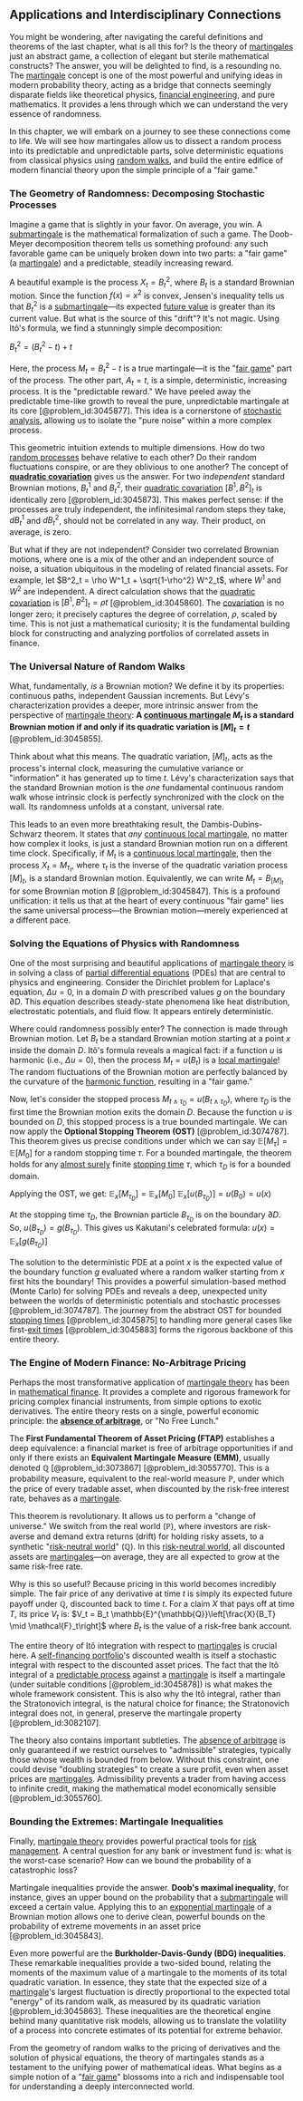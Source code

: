 ## Applications and Interdisciplinary Connections

You might be wondering, after navigating the careful definitions and theorems of the last chapter, what is all this for? Is the theory of [martingales](@article_id:267285) just an abstract game, a collection of elegant but sterile mathematical constructs? The answer, you will be delighted to find, is a resounding no. The [martingale](@article_id:145542) concept is one of the most powerful and unifying ideas in modern probability theory, acting as a bridge that connects seemingly disparate fields like theoretical physics, [financial engineering](@article_id:136449), and pure mathematics. It provides a lens through which we can understand the very essence of randomness.

In this chapter, we will embark on a journey to see these connections come to life. We will see how martingales allow us to dissect a random process into its predictable and unpredictable parts, solve deterministic equations from classical physics using [random walks](@article_id:159141), and build the entire edifice of modern financial theory upon the simple principle of a "fair game."

### The Geometry of Randomness: Decomposing Stochastic Processes

Imagine a game that is slightly in your favor. On average, you win. A [submartingale](@article_id:263484) is the mathematical formalization of such a game. The Doob-Meyer decomposition theorem tells us something profound: any such favorable game can be uniquely broken down into two parts: a "fair game" (a [martingale](@article_id:145542)) and a predictable, steadily increasing reward.

A beautiful example is the process $X_t = B_t^2$, where $B_t$ is a standard Brownian motion. Since the function $f(x)=x^2$ is convex, Jensen's inequality tells us that $B_t^2$ is a [submartingale](@article_id:263484)—its expected [future value](@article_id:140524) is greater than its current value. But what is the source of this "drift"? It's not magic. Using Itô's formula, we find a stunningly simple decomposition:

$B_t^2 = \left( B_t^2 - t \right) + t$

Here, the process $M_t = B_t^2 - t$ is a true martingale—it is the "[fair game](@article_id:260633)" part of the process. The other part, $A_t = t$, is a simple, deterministic, increasing process. It is the "predictable reward." We have peeled away the predictable time-like growth to reveal the pure, unpredictable martingale at its core [@problem_id:3045877]. This idea is a cornerstone of [stochastic analysis](@article_id:188315), allowing us to isolate the "pure noise" within a more complex process.

This geometric intuition extends to multiple dimensions. How do two [random processes](@article_id:267993) behave relative to each other? Do their random fluctuations conspire, or are they oblivious to one another? The concept of **[quadratic covariation](@article_id:179661)** gives us the answer. For two *independent* standard Brownian motions, $B^1_t$ and $B^2_t$, their [quadratic covariation](@article_id:179661) $[B^1, B^2]_t$ is identically zero [@problem_id:3045873]. This makes perfect sense: if the processes are truly independent, the infinitesimal random steps they take, $dB^1_t$ and $dB^2_t$, should not be correlated in any way. Their product, on average, is zero.

But what if they are not independent? Consider two correlated Brownian motions, where one is a mix of the other and an independent source of noise, a situation ubiquitous in the modeling of related financial assets. For example, let $B^2_t = \rho W^1_t + \sqrt{1-\rho^2} W^2_t$, where $W^1$ and $W^2$ are independent. A direct calculation shows that the [quadratic covariation](@article_id:179661) is $[B^1, B^2]_t = \rho t$ [@problem_id:3045860]. The [covariation](@article_id:633603) is no longer zero; it precisely captures the degree of correlation, $\rho$, scaled by time. This is not just a mathematical curiosity; it is the fundamental building block for constructing and analyzing portfolios of correlated assets in finance.

### The Universal Nature of Random Walks

What, fundamentally, *is* a Brownian motion? We define it by its properties: continuous paths, independent Gaussian increments. But Lévy's characterization provides a deeper, more intrinsic answer from the perspective of [martingale theory](@article_id:266311): **A [continuous martingale](@article_id:184972) $M_t$ is a standard Brownian motion if and only if its quadratic variation is $[M]_t = t$** [@problem_id:3045855].

Think about what this means. The quadratic variation, $[M]_t$, acts as the process's internal clock, measuring the cumulative variance or "information" it has generated up to time $t$. Lévy's characterization says that the standard Brownian motion is the *one* fundamental continuous random walk whose intrinsic clock is perfectly synchronized with the clock on the wall. Its randomness unfolds at a constant, universal rate.

This leads to an even more breathtaking result, the Dambis-Dubins-Schwarz theorem. It states that *any* [continuous local martingale](@article_id:188427), no matter how complex it looks, is just a standard Brownian motion run on a different time clock. Specifically, if $M_t$ is a [continuous local martingale](@article_id:188427), then the process $X_t = M_{\tau_t}$, where $\tau_t$ is the inverse of the quadratic variation process $[M]_t$, is a standard Brownian motion. Equivalently, we can write $M_t = B_{[M]_t}$ for some Brownian motion $B$ [@problem_id:3045847]. This is a profound unification: it tells us that at the heart of every continuous "fair game" lies the same universal process—the Brownian motion—merely experienced at a different pace.

### Solving the Equations of Physics with Randomness

One of the most surprising and beautiful applications of [martingale theory](@article_id:266311) is in solving a class of [partial differential equations](@article_id:142640) (PDEs) that are central to physics and engineering. Consider the Dirichlet problem for Laplace's equation, $\Delta u = 0$, in a domain $D$ with prescribed values $g$ on the boundary $\partial D$. This equation describes steady-state phenomena like heat distribution, electrostatic potentials, and fluid flow. It appears entirely deterministic.

Where could randomness possibly enter? The connection is made through Brownian motion. Let $B_t$ be a standard Brownian motion starting at a point $x$ inside the domain $D$. Itô's formula reveals a magical fact: if a function $u$ is harmonic (i.e., $\Delta u = 0$), then the process $M_t = u(B_t)$ is a [local martingale](@article_id:203239)! The random fluctuations of the Brownian motion are perfectly balanced by the curvature of the [harmonic function](@article_id:142903), resulting in a "fair game."

Now, let's consider the stopped process $M_{t \wedge \tau_D} = u(B_{t \wedge \tau_D})$, where $\tau_D$ is the first time the Brownian motion exits the domain $D$. Because the function $u$ is bounded on $D$, this stopped process is a true bounded martingale. We can now apply the **Optional Stopping Theorem (OST)** [@problem_id:3074787]. This theorem gives us precise conditions under which we can say $\mathbb{E}[M_{\tau}] = \mathbb{E}[M_0]$ for a random stopping time $\tau$. For a bounded martingale, the theorem holds for any [almost surely](@article_id:262024) finite [stopping time](@article_id:269803) $\tau$, which $\tau_D$ is for a bounded domain.

Applying the OST, we get:
$\mathbb{E}_x[M_{\tau_D}] = \mathbb{E}_x[M_0]$
$\mathbb{E}_x[u(B_{\tau_D})] = u(B_0) = u(x)$

At the stopping time $\tau_D$, the Brownian particle $B_{\tau_D}$ is on the boundary $\partial D$. So, $u(B_{\tau_D}) = g(B_{\tau_D})$. This gives us Kakutani's celebrated formula:
$u(x) = \mathbb{E}_x[g(B_{\tau_D})]$

The solution to the deterministic PDE at a point $x$ is the expected value of the boundary function $g$ evaluated where a random walker starting from $x$ first hits the boundary! This provides a powerful simulation-based method (Monte Carlo) for solving PDEs and reveals a deep, unexpected unity between the worlds of deterministic potentials and stochastic processes [@problem_id:3074787]. The journey from the abstract OST for bounded [stopping times](@article_id:261305) [@problem_id:3045875] to handling more general cases like first-[exit times](@article_id:192628) [@problem_id:3045883] forms the rigorous backbone of this entire theory.

### The Engine of Modern Finance: No-Arbitrage Pricing

Perhaps the most transformative application of [martingale theory](@article_id:266311) has been in [mathematical finance](@article_id:186580). It provides a complete and rigorous framework for pricing complex financial instruments, from simple options to exotic derivatives. The entire theory rests on a single, powerful economic principle: the **[absence of arbitrage](@article_id:633828)**, or "No Free Lunch."

The **First Fundamental Theorem of Asset Pricing (FTAP)** establishes a deep equivalence: a financial market is free of arbitrage opportunities if and only if there exists an **Equivalent Martingale Measure (EMM)**, usually denoted $\mathbb{Q}$ [@problem_id:3073867] [@problem_id:3055770]. This is a probability measure, equivalent to the real-world measure $\mathbb{P}$, under which the price of every tradable asset, when discounted by the risk-free interest rate, behaves as a [martingale](@article_id:145542).

This theorem is revolutionary. It allows us to perform a "change of universe." We switch from the real world ($\mathbb{P}$), where investors are risk-averse and demand extra returns (drift) for holding risky assets, to a synthetic "[risk-neutral world](@article_id:147025)" ($\mathbb{Q}$). In this [risk-neutral world](@article_id:147025), all discounted assets are [martingales](@article_id:267285)—on average, they are all expected to grow at the same risk-free rate.

Why is this so useful? Because pricing in this world becomes incredibly simple. The fair price of any derivative at time $t$ is simply its expected future payoff under $\mathbb{Q}$, discounted back to time $t$. For a claim $X$ that pays off at time $T$, its price $V_t$ is:
$V_t = B_t \mathbb{E}^{\mathbb{Q}}\left[\frac{X}{B_T} \mid \mathcal{F}_t\right]$
where $B_t$ is the value of a risk-free bank account.

The entire theory of Itô integration with respect to [martingales](@article_id:267285) is crucial here. A [self-financing portfolio](@article_id:635032)'s discounted wealth is itself a stochastic integral with respect to the discounted asset prices. The fact that the Itô integral of a [predictable process](@article_id:273766) against a [martingale](@article_id:145542) is itself a martingale (under suitable conditions [@problem_id:3045878]) is what makes the whole framework consistent. This is also why the Itô integral, rather than the Stratonovich integral, is the natural choice for finance; the Stratonovich integral does not, in general, preserve the martingale property [@problem_id:3082107].

The theory also contains important subtleties. The [absence of arbitrage](@article_id:633828) is only guaranteed if we restrict ourselves to "admissible" strategies, typically those whose wealth is bounded from below. Without this constraint, one could devise "doubling strategies" to create a sure profit, even when asset prices are [martingales](@article_id:267285). Admissibility prevents a trader from having access to infinite credit, making the mathematical model economically sensible [@problem_id:3055760].

### Bounding the Extremes: Martingale Inequalities

Finally, [martingale theory](@article_id:266311) provides powerful practical tools for [risk management](@article_id:140788). A central question for any bank or investment fund is: what is the worst-case scenario? How can we bound the probability of a catastrophic loss?

Martingale inequalities provide the answer. **Doob's maximal inequality**, for instance, gives an upper bound on the probability that a [submartingale](@article_id:263484) will exceed a certain value. Applying this to an [exponential martingale](@article_id:181757) of a Brownian motion allows one to derive clean, powerful bounds on the probability of extreme movements in an asset price [@problem_id:3045843].

Even more powerful are the **Burkholder-Davis-Gundy (BDG) inequalities**. These remarkable inequalities provide a two-sided bound, relating the moments of the maximum value of a martingale to the moments of its total quadratic variation. In essence, they state that the expected size of a [martingale](@article_id:145542)'s largest fluctuation is directly proportional to the expected total "energy" of its random walk, as measured by its quadratic variation [@problem_id:3045863]. These inequalities are the theoretical engine behind many quantitative risk models, allowing us to translate the volatility of a process into concrete estimates of its potential for extreme behavior.

From the geometry of random walks to the pricing of derivatives and the solution of physical equations, the theory of martingales stands as a testament to the unifying power of mathematical ideas. What begins as a simple notion of a "[fair game](@article_id:260633)" blossoms into a rich and indispensable tool for understanding a deeply interconnected world.